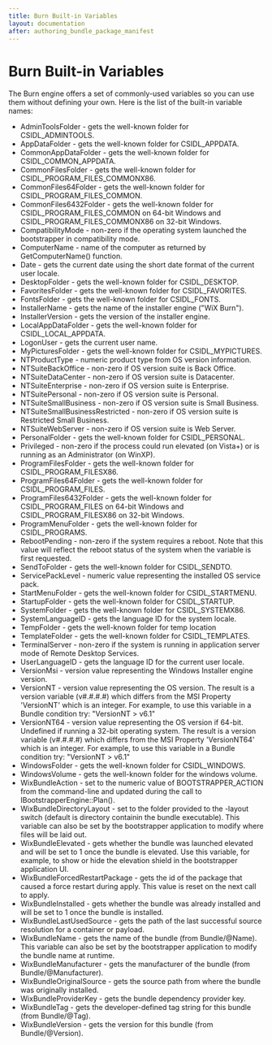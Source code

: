```yaml
---
title: Burn Built-in Variables
layout: documentation
after: authoring_bundle_package_manifest
---
```

# Burn Built-in Variables

The Burn engine offers a set of commonly-used variables so you can use them without defining your own. Here is the list of the built-in variable names:

* AdminToolsFolder - gets the well-known folder for CSIDL_ADMINTOOLS.
* AppDataFolder - gets the well-known folder for CSIDL_APPDATA.
* CommonAppDataFolder - gets the well-known folder for CSIDL_COMMON_APPDATA.
* CommonFilesFolder - gets the well-known folder for CSIDL_PROGRAM_FILES_COMMONX86.
* CommonFiles64Folder - gets the well-known folder for CSIDL_PROGRAM_FILES_COMMON.
* CommonFiles6432Folder - gets the well-known folder for CSIDL_PROGRAM_FILES_COMMON on 64-bit Windows and CSIDL_PROGRAM_FILES_COMMONX86 on 32-bit Windows.
* CompatibilityMode - non-zero if the operating system launched the bootstrapper in compatibility mode.
* ComputerName - name of the computer as returned by GetComputerName() function.
* Date - gets the current date using the short date format of the current user locale.
* DesktopFolder - gets the well-known folder for CSIDL_DESKTOP.
* FavoritesFolder - gets the well-known folder for CSIDL_FAVORITES.
* FontsFolder - gets the well-known folder for CSIDL_FONTS.
* InstallerName - gets the name of the installer engine ("WiX Burn").
* InstallerVersion - gets the version of the installer engine.
* LocalAppDataFolder - gets the well-known folder for CSIDL_LOCAL_APPDATA.
* LogonUser - gets the current user name.
* MyPicturesFolder - gets the well-known folder for CSIDL_MYPICTURES.
* NTProductType - numeric product type from OS version information.
* NTSuiteBackOffice - non-zero if OS version suite is Back Office.
* NTSuiteDataCenter - non-zero if OS version suite is Datacenter.
* NTSuiteEnterprise - non-zero if OS version suite is Enterprise.
* NTSuitePersonal - non-zero if OS version suite is Personal.
* NTSuiteSmallBusiness - non-zero if OS version suite is Small Business.
* NTSuiteSmallBusinessRestricted - non-zero if OS version suite is Restricted Small Business.
* NTSuiteWebServer - non-zero if OS version suite is Web Server.
* PersonalFolder - gets the well-known folder for CSIDL_PERSONAL.
* Privileged - non-zero if the process could run elevated (on Vista+) or is running as an Administrator (on WinXP).
* ProgramFilesFolder - gets the well-known folder for CSIDL_PROGRAM_FILESX86.
* ProgramFiles64Folder - gets the well-known folder for CSIDL_PROGRAM_FILES.
* ProgramFiles6432Folder - gets the well-known folder for CSIDL_PROGRAM_FILES on 64-bit Windows and CSIDL_PROGRAM_FILESX86 on 32-bit Windows.
* ProgramMenuFolder - gets the well-known folder for CSIDL_PROGRAMS.
* RebootPending - non-zero if the system requires a reboot. Note that this value will reflect the reboot status of the system when the variable is first requested.
* SendToFolder - gets the well-known folder for CSIDL_SENDTO.
* ServicePackLevel - numeric value representing the installed OS service pack.
* StartMenuFolder - gets the well-known folder for CSIDL_STARTMENU.
* StartupFolder - gets the well-known folder for CSIDL_STARTUP.
* SystemFolder - gets the well-known folder for CSIDL_SYSTEMX86.
* SystemLanguageID - gets the language ID for the system locale.
* TempFolder - gets the well-known folder for temp location
* TemplateFolder - gets the well-known folder for CSIDL_TEMPLATES.
* TerminalServer - non-zero if the system is running in application server mode of Remote Desktop Services.
* UserLanguageID - gets the language ID for the current user locale.
* VersionMsi - version value representing the Windows Installer engine version.
* VersionNT - version value representing the OS version. The result is a version variable (v#.#.#.#) which differs from the MSI Property 'VersionNT' which is an integer. For example, to use this variable in a Bundle condition try: "VersionNT &gt; v6.1"
* VersionNT64 - version value representing the OS version if 64-bit. Undefined if running a 32-bit operating system. The result is a version variable (v#.#.#.#) which differs from the MSI Property 'VersionNT64' which is an integer. For example, to use this variable in a Bundle condition try: "VersionNT &gt; v6.1"
* WindowsFolder - gets the well-known folder for CSIDL_WINDOWS.
* WindowsVolume - gets the well-known folder for the windows volume.
* WixBundleAction - set to the numeric value of BOOTSTRAPPER_ACTION from the command-line and updated during the call to IBootstrapperEngine::Plan().
* WixBundleDirectoryLayout - set to the folder provided to the -layout switch (default is directory containin the bundle executable). This variable can also be set by the bootstrapper application to modify where files will be laid out.
* WixBundleElevated - gets whether the bundle was launched elevated and will be set to 1 once the bundle is elevated. Use this variable, for example, to show or hide the elevation shield in the bootstrapper application UI.
* WixBundleForcedRestartPackage - gets the id of the package that caused a force restart during apply. This value is reset on the next call to apply.
* WixBundleInstalled - gets whether the bundle was already installed and will be set to 1 once the bundle is installed.
* WixBundleLastUsedSource - gets the path of the last successful source resolution for a container or payload.
* WixBundleName - gets the name of the bundle (from Bundle/@Name). This variable can also be set by the bootstrapper application to modify the bundle name at runtime.
* WixBundleManufacturer - gets the manufacturer of the bundle (from Bundle/@Manufacturer).
* WixBundleOriginalSource - gets the source path from where the bundle was originally installed.
* WixBundleProviderKey - gets the bundle dependency provider key.
* WixBundleTag - gets the developer-defined tag string for this bundle (from Bundle/@Tag).
* WixBundleVersion - gets the version for this bundle (from Bundle/@Version).
